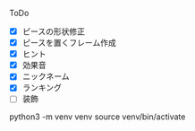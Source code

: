 ToDo

- [x] ピースの形状修正
- [x] ピースを置くフレーム作成
- [x] ヒント
- [x] 効果音
- [x] ニックネーム
- [x] ランキング
- [ ] 装飾

python3 -m venv venv
source venv/bin/activate
